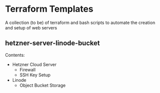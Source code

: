 # Terraform Templates

A collection (to be) of terraform and bash scripts to automate the creation and setup of
web servers

## hetzner-server-linode-bucket

Contents:
- Hetzner Cloud Server
  - Firewall
  - SSH Key Setup
- Linode
  - Object Bucket Storage
